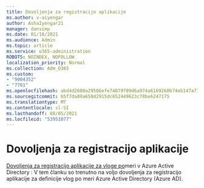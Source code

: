 ```yaml
---
title: Dovoljenja za registracijo aplikacije
ms.author: v-aiyengar
author: AshaIyengar21
manager: dansimp
ms.date: 01/18/2021
ms.audience: Admin
ms.topic: article
ms.service: o365-administration
ROBOTS: NOINDEX, NOFOLLOW
localization_priority: Normal
ms.collection: Adm_O365
ms.custom:
- "9004352"
- "7781"
ms.openlocfilehash: abd4d2600a29506efe74079709d6a974a6169260b74eb147a7787722c4b799c5
ms.sourcegitcommit: b5f7da89a650d2915dc652449623c78be6247175
ms.translationtype: MT
ms.contentlocale: sl-SI
ms.lasthandoff: 08/05/2021
ms.locfileid: "53951077"
---
```

# <a name="app-registration-permissions"></a>Dovoljenja za registracijo aplikacije

[Dovoljenja za registracijo aplikacije za vloge po](https://docs.microsoft.com/azure/active-directory/roles/custom-available-permissions)meri v Azure Active Directory : V tem članku so trenutno na voljo dovoljenja za registracijo aplikacije za definicije vlog po meri Azure Active Directory (Azure AD).
